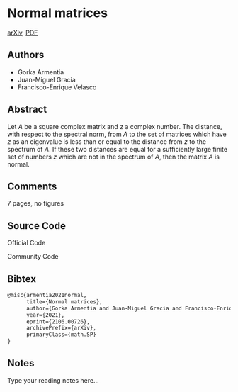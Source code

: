 
# Normal matrices

[arXiv](https://arxiv.org/abs/2106.0726), [PDF](https://arxiv.org/pdf/2106.0726.pdf)

## Authors

- Gorka Armentia
- Juan-Miguel Gracia
- Francisco-Enrique Velasco

## Abstract

Let $A$ be a square complex matrix and $z$ a complex number. The distance, with respect to the spectral norm, from $A$ to the set of matrices which have $z$ as an eigenvalue is less than or equal to the distance from $z$ to the spectrum of $A$. If these two distances are equal for a sufficiently large finite set of numbers $z$ which are not in the spectrum of $A$, then the matrix $A$ is normal.

## Comments

7 pages, no figures

## Source Code

Official Code



Community Code



## Bibtex

```tex
@misc{armentia2021normal,
      title={Normal matrices}, 
      author={Gorka Armentia and Juan-Miguel Gracia and Francisco-Enrique Velasco},
      year={2021},
      eprint={2106.00726},
      archivePrefix={arXiv},
      primaryClass={math.SP}
}
```

## Notes

Type your reading notes here...

